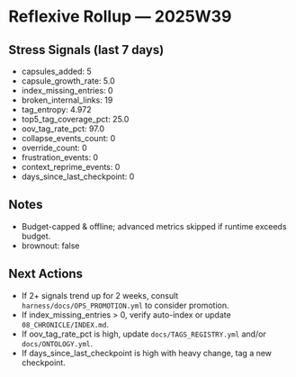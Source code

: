 # Reflexive Rollup — 2025W39

## Stress Signals (last 7 days)
- capsules_added: 5
- capsule_growth_rate: 5.0
- index_missing_entries: 0
- broken_internal_links: 19
- tag_entropy: 4.972
- top5_tag_coverage_pct: 25.0
- oov_tag_rate_pct: 97.0
- collapse_events_count: 0
- override_count: 0
- frustration_events: 0
- context_reprime_events: 0
- days_since_last_checkpoint: 0

## Notes
- Budget-capped & offline; advanced metrics skipped if runtime exceeds budget.
- brownout: false

## Next Actions
- If 2+ signals trend up for 2 weeks, consult `harness/docs/OPS_PROMOTION.yml` to consider promotion.
- If index_missing_entries > 0, verify auto-index or update `08_CHRONICLE/INDEX.md`.
- If oov_tag_rate_pct is high, update `docs/TAGS_REGISTRY.yml` and/or `docs/ONTOLOGY.yml`.
- If days_since_last_checkpoint is high with heavy change, tag a new checkpoint.